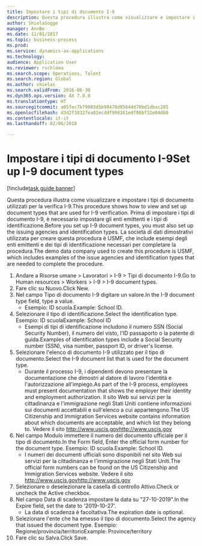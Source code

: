 ```yaml
--- 
title: Impostare i tipi di documento I-9
description: Questa procedura illustra come visualizzare e impostare i tipi di documento utilizzati per la verifica I-9.
author: ShielaSogge
manager: AnnBe
ms.date: 11/01/2017
ms.topic: business-process
ms.prod: 
ms.service: dynamics-ax-applications
ms.technology: 
audience: Application User
ms.reviewer: rschloma
ms.search.scope: Operations, Talent
ms.search.region: Global
ms.author: shielas
ms.search.validFrom: 2016-06-30
ms.dyn365.ops.version: AX 7.0.0
ms.translationtype: HT
ms.sourcegitcommit: a05fec7b79003d5b98470d85644d70bd1dbac285
ms.openlocfilehash: d3d2f38327ea82ecddf998161edf86bf32e04db0
ms.contentlocale: it-it
ms.lasthandoff: 02/06/2018

---
```

# <a name="set-up-i-9-document-types"></a><span data-ttu-id="006a1-103">Impostare i tipi di documento I-9</span><span class="sxs-lookup"><span data-stu-id="006a1-103">Set up I-9 document types</span></span>

[!include[task guide banner](../../../includes/task-guide-banner.md)]

<span data-ttu-id="006a1-104">Questa procedura illustra come visualizzare e impostare i tipi di documento utilizzati per la verifica I-9.</span><span class="sxs-lookup"><span data-stu-id="006a1-104">This procedure shows how to view and set up document types that are used for I-9 verification.</span></span> <span data-ttu-id="006a1-105">Prima di impostare i tipi di documento I-9, è necessario impostare gli enti emittenti e i tipi di identificazione.</span><span class="sxs-lookup"><span data-stu-id="006a1-105">Before you set up I-9 document types, you must also set up the issuing agencies and identification types.</span></span> <span data-ttu-id="006a1-106">La società di dati dimostrativi utilizzata per creare questa procedura è USMF, che include esempi degli enti emittenti e dei tipi di identificazione necessari per completare la procedura.</span><span class="sxs-lookup"><span data-stu-id="006a1-106">The demo data company used to create this procedure is USMF, which includes examples of the issue agencies and identification types that are needed to complete the procedure.</span></span>

1. <span data-ttu-id="006a1-107">Andare a Risorse umane > Lavoratori > I-9 > Tipi di documento I-9.</span><span class="sxs-lookup"><span data-stu-id="006a1-107">Go to Human resources > Workers > I-9 > I-9 document types.</span></span>
2. <span data-ttu-id="006a1-108">Fare clic su Nuovo.</span><span class="sxs-lookup"><span data-stu-id="006a1-108">Click New.</span></span>
3. <span data-ttu-id="006a1-109">Nel campo Tipo di documento I-9 digitare un valore.</span><span class="sxs-lookup"><span data-stu-id="006a1-109">In the I-9 document type field, type a value.</span></span>
    * <span data-ttu-id="006a1-110">Esempio: ID scuola.</span><span class="sxs-lookup"><span data-stu-id="006a1-110">Example: School ID.</span></span>  
4. <span data-ttu-id="006a1-111">Selezionare il tipo di identificazione.</span><span class="sxs-lookup"><span data-stu-id="006a1-111">Select the identification type.</span></span>  <span data-ttu-id="006a1-112">Esempio: ID scuola</span><span class="sxs-lookup"><span data-stu-id="006a1-112">Example:  School ID</span></span>
    * <span data-ttu-id="006a1-113">Esempi di tipi di identificazione includono il numero SSN (Social Security Number), il numero del visto, l'ID passaporto o la patente di guida.</span><span class="sxs-lookup"><span data-stu-id="006a1-113">Examples of identification types include a Social Security number (SSN), visa number, passport ID, or driver's license.</span></span>  
5. <span data-ttu-id="006a1-114">Selezionare l'elenco di documento I-9 utilizzato per il tipo di documento.</span><span class="sxs-lookup"><span data-stu-id="006a1-114">Select the I-9 document list that is used for the document type.</span></span>
    * <span data-ttu-id="006a1-115">Durante il processo I-9, i dipendenti devono presentare la documentazione che dimostri al datore di lavoro l'identità e l'autorizzazione all'impiego.</span><span class="sxs-lookup"><span data-stu-id="006a1-115">As part of the I-9 process, employees must present documentation that shows the employer their identity and employment authorization.</span></span> <span data-ttu-id="006a1-116">Il sito Web sui servizi per la cittadinanza e l'immigrazione negli Stati Uniti contiene informazioni sui documenti accettabili e sull'elenco a cui appartengono.</span><span class="sxs-lookup"><span data-stu-id="006a1-116">The US Citizenship and Immigration Services website contains information about which documents are acceptable, and which list they belong to.</span></span>  <span data-ttu-id="006a1-117">Vedere il sito http://www.uscis.gov</span><span class="sxs-lookup"><span data-stu-id="006a1-117">http://www.uscis.gov</span></span>  
6. <span data-ttu-id="006a1-118">Nel campo Modulo immettere il numero del documento ufficiale per il tipo di documento.</span><span class="sxs-lookup"><span data-stu-id="006a1-118">In the Form field, Enter the official form number for the document type.</span></span> <span data-ttu-id="006a1-119">Esempio: ID scuola.</span><span class="sxs-lookup"><span data-stu-id="006a1-119">Example: School ID.</span></span>
    * <span data-ttu-id="006a1-120">I numeri dei documenti ufficiali sono disponibili nel sito Web sui servizi per la cittadinanza e l'immigrazione negli Stati Uniti.</span><span class="sxs-lookup"><span data-stu-id="006a1-120">The official form numbers can be found on the US Citizenship and Immigration Services website.</span></span>  <span data-ttu-id="006a1-121">Vedere il sito http://www.uscis.gov</span><span class="sxs-lookup"><span data-stu-id="006a1-121">http://www.uscis.gov</span></span>  
7. <span data-ttu-id="006a1-122">Selezionare o deselezionare la casella di controllo Attivo.</span><span class="sxs-lookup"><span data-stu-id="006a1-122">Check or uncheck the Active checkbox.</span></span>
8. <span data-ttu-id="006a1-123">Nel campo Data di scadenza impostare la data su "27-10-2019".</span><span class="sxs-lookup"><span data-stu-id="006a1-123">In the Expire field, set the date to '2019-10-27'.</span></span>
    * <span data-ttu-id="006a1-124">La data di scadenza è facoltativa.</span><span class="sxs-lookup"><span data-stu-id="006a1-124">The expiration date is optional.</span></span>  
9. <span data-ttu-id="006a1-125">Selezionare l'ente che ha emesso il tipo di documento.</span><span class="sxs-lookup"><span data-stu-id="006a1-125">Select the agency that issued the document type.</span></span> <span data-ttu-id="006a1-126">Esempio: Regione/provincia/territorio</span><span class="sxs-lookup"><span data-stu-id="006a1-126">Example: Province/territory</span></span>
10. <span data-ttu-id="006a1-127">Fare clic su Salva.</span><span class="sxs-lookup"><span data-stu-id="006a1-127">Click Save.</span></span>


